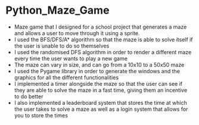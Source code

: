 # Python_Maze_Game
- Maze game that I designed for a school project that generates a maze and allows a user to move through it using a sprite.
- I used the BFS/DFS/A* algorithm so that the maze is able to solve itself if the user is unable to do so themselves
- I used the randomised DFS algorithm in order to render a different maze every time the user wants to play a new game
- The maze can vary in size, and can go from a 10x10 to a 50x50 maze
- I used the Pygame library in order to generate the windows and the graphics for all the different functionalities
- I implemented a timer alongside the maze so that the user can see if they are able to solve the maze in a fast time, giving them an incentive to do better
- I also implemented a leaderboard system that stores the time at which the user takes to solve a maze as well as a login system that allows for you to store the times
